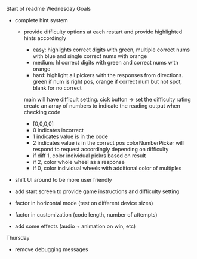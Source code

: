 Start of readme
Wednesday Goals
- complete hint system
    - provide difficulty options at each restart and provide highlighted hints accordingly
        - easy: highlights correct digits with green, multiple correct nums with blue and single correct nums with orange
        - medium: hl correct digits with green and correct nums with orange
        - hard: highlight all pickers with the responses from directions. green if num is right pos, orange if correct num but not spot, blank for no correct

        main will have difficult setting. cick button -> set the difficulty rating
        create an array of numbers to indicate the reading output when checking code
        - [0,0,0,0]
        - 0 indicates incorrect
        - 1 indicates value is in the code
        - 2 indicates value is in the correct pos
        colorNumberPicker will respond to request accordingly depending on difficulty
        - if diff 1, color individual pickrs based on result
        - if 2, color whole wheel as a response
        - if 0, color individual wheels with additional color of multiples

- shift UI around to be more user friendly

- add start screen to provide game instructions and difficulty setting
- factor in horizontal mode (test on different device sizes)
- factor in customization (code length, number of attempts)
- add some effects (audio + animation on win, etc)

Thursday
- remove debugging messages
